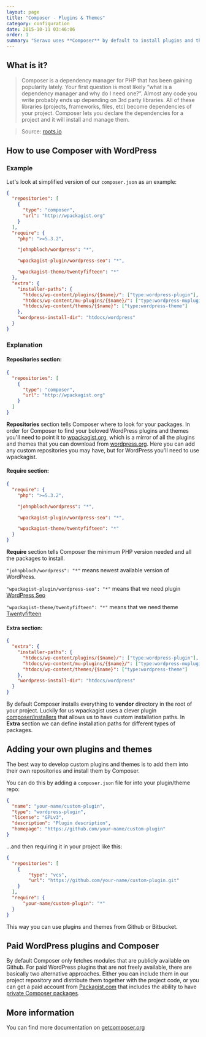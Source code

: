 ```yaml
---
layout: page
title: "Composer - Plugins & Themes"
category: configuration
date: 2015-10-11 03:46:06
order: 1
summary: "Seravo uses **Composer** by default to install plugins and themes. You don't have to use it, but it's pre-installed for you in case you want to have better management of your PHP code dependencies."
---
```


## What is it?
> Composer is a dependency manager for PHP that has been gaining popularity lately. Your first question is most likely “what is a dependency manager and why do I need one?”. Almost any code you write probably ends up depending on 3rd party libraries. All of these libraries (projects, frameworks, files, etc) become dependencies of your project. Composer lets you declare the dependencies for a project and it will install and manage them.

> Source: [roots.io](https://roots.io/using-composer-with-wordpress/)

## How to use Composer with WordPress

### Example
Let's look at simplified version of our ```composer.json``` as an example:

```json
{
  "repositories": [
    {
      "type": "composer",
      "url": "http://wpackagist.org"
    }
  ],
  "require": {
    "php": ">=5.3.2",

    "johnpbloch/wordpress": "*",

    "wpackagist-plugin/wordpress-seo": "*",

    "wpackagist-theme/twentyfifteen": "*"
  },
  "extra": {
    "installer-paths": {
      "htdocs/wp-content/plugins/{$name}/": ["type:wordpress-plugin"],
      "htdocs/wp-content/mu-plugins/{$name}/": ["type:wordpress-muplugin"],
      "htdocs/wp-content/themes/{$name}": ["type:wordpress-theme"]
    },
    "wordpress-install-dir": "htdocs/wordpress"
  }
}
```

### Explanation
#### Repositories section:
```json
{
  "repositories": [
    {
      "type": "composer",
      "url": "http://wpackagist.org"
    }
  ]
}
```
**Repositories** section tells Composer where to look for your packages. In order for Composer to find your beloved WordPress plugins and themes you'll need to point it to [wpackagist.org](http://wpackagist.org), which is a mirror of all the plugins and themes that you can download from [wordpress.org](http://wordpress.org/plugins/). Here you can add any custom repositories you may have, but for WordPress you'll need to use wpackagist.

#### Require section:
```json
{
  "require": {
    "php": ">=5.3.2",

    "johnpbloch/wordpress": "*",

    "wpackagist-plugin/wordpress-seo": "*",

    "wpackagist-theme/twentyfifteen": "*"
  }
}
```
**Require** section tells Composer the minimum PHP version needed and all the packages to install.

```"johnpbloch/wordpress": "*"``` means newest available version of WordPress.

```"wpackagist-plugin/wordpress-seo": "*"``` means that we need plugin [WordPress Seo](http://wordpress.org/plugins/wordpress-seo)

```"wpackagist-theme/twentyfifteen": "*"``` means that we need theme [Twentyfifteen](http://wordpress.org/themes/twentyfifteen)

#### Extra section:
```json
{
  "extra": {
    "installer-paths": {
      "htdocs/wp-content/plugins/{$name}/": ["type:wordpress-plugin"],
      "htdocs/wp-content/mu-plugins/{$name}/": ["type:wordpress-muplugin"],
      "htdocs/wp-content/themes/{$name}": ["type:wordpress-theme"]
    },
    "wordpress-install-dir": "htdocs/wordpress"
  }
}
```
By default Composer installs everything to **vendor** directory in the root of your project. Luckily for us wpackagist uses a clever plugin [composer/installers](https://packagist.org/packages/composer/installers) that allows us to have custom installation paths. In **Extra** section we can define installation paths for different types of packages.

## Adding your own plugins and themes
The best way to develop custom plugins and themes is to add them into their own repositories and install them by Composer.

You can do this by adding a ```composer.json``` file for into your plugin/theme repo:

```json
{
  "name": "your-name/custom-plugin",
  "type": "wordpress-plugin",
  "license": "GPLv3",
  "description": "Plugin description",
  "homepage": "https://github.com/your-name/custom-plugin"
}
```

...and then requiring it in your project like this:

```json
{
  "repositories": [
    {
        "type": "vcs",
        "url": "https://github.com/your-name/custom-plugin.git"
    }
  ],
  "require": {
      "your-name/custom-plugin": "*"
  }
}
```

This way you can use plugins and themes from Github or Bitbucket.

## Paid WordPress plugins and Composer

By default Composer only fetches modules that are publicly available on Github. For paid WordPress plugins that are not freely available, there are basically two alternative approaches. Either you can include them in our project repository and distribute them together with the project code, or you can get a paid account from [Packagist.com](https://packagist.com/) that includes the ability to have [private Composer packages](https://packagist.com/features/private-vcs-packages).

## More information

You can find more documentation on [getcomposer.org](https://getcomposer.org/)
